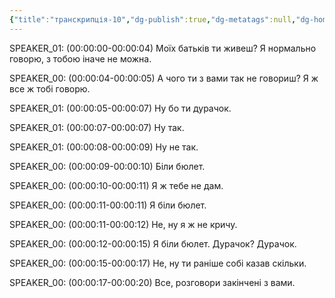 ```yaml
---
{"title":"транскрипція-10","dg-publish":true,"dg-metatags":null,"dg-home":null,"permalink":"/transkripcziyi/transkripcziya-10/","dgPassFrontmatter":true,"noteIcon":""}
---
```



SPEAKER_01:
(00:00:00-00:00:04)  Моїх батьків ти живеш? Я нормально говорю, з тобою іначе не можна.

SPEAKER_00:
(00:00:04-00:00:05)  А чого ти з вами так не говориш? Я ж все ж тобі говорю.

SPEAKER_01:
(00:00:05-00:00:07)  Ну бо ти дурачок.

SPEAKER_01:
(00:00:07-00:00:07)  Ну так.

SPEAKER_01:
(00:00:08-00:00:09)  Ну не так.

SPEAKER_00:
(00:00:09-00:00:10)  Біли бюлет.

SPEAKER_00:
(00:00:10-00:00:11)  Я ж тебе не дам.

SPEAKER_00:
(00:00:11-00:00:11)  Я біли бюлет.

SPEAKER_00:
(00:00:11-00:00:12)  Не, ну я ж не кричу.

SPEAKER_00:
(00:00:12-00:00:15)  Я біли бюлет. Дурачок? Дурачок.

SPEAKER_00:
(00:00:15-00:00:17)  Не, ну ти раніше собі казав скільки.

SPEAKER_00:
(00:00:17-00:00:20)  Все, розговори закінчені з вами.